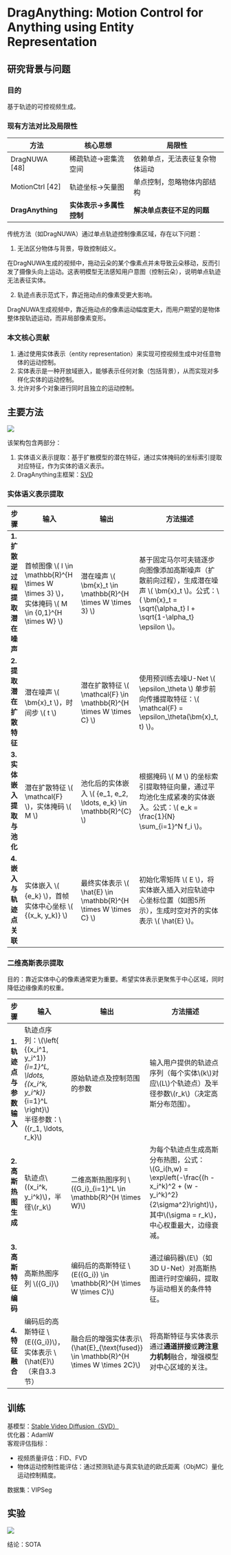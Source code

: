 # DragAnything: Motion Control for Anything using Entity Representation

## 研究背景与问题

### 目的

基于轨迹的可控视频生成。 

### 现有方法对比及局限性
| 方法          | 核心思想                     | 局限性                       |  
|---------------|----------------------------|----------------------------|  
| DragNUWA [48] | 稀疏轨迹→密集流空间            | 依赖单点，无法表征复杂物体运动  |  
| MotionCtrl [42] | 轨迹坐标→矢量图               | 单点控制，忽略物体内部结构     |  
| **DragAnything** | **实体表示→多属性控制**       | **解决单点表征不足的问题**    |  

传统方法（如DragNUWA）通过单点轨迹控制像素区域，存在以下问题：

1. 无法区分物体与背景，导致控制歧义。

在DragNUWA生成的视频中，拖动云朵的某个像素点并未导致云朵移动，反而引发了摄像头向上运动。这表明模型无法感知用户意图（控制云朵），说明单点轨迹无法表征实体。

2. 轨迹点表示范式下，靠近拖动点的像素受更大影响。

DragNUWA生成视频中，靠近拖动点的像素运动幅度更大，而用户期望的是物体整体按轨迹运动，而非局部像素变形。

### 本文核心贡献

1. 通过使用实体表示（entity representation）来实现可控视频生成中对任意物体的运动控制。
2. 实体表示是一种开放域嵌入，能够表示任何对象（包括背景），从而实现对多样化实体的运动控制。
3. 允许对多个对象进行同时且独立的运动控制。

## 主要方法

![](./assets/97-图4.png) 

该架构包含两部分：
1. 实体语义表示提取：基于扩散模型的潜在特征，通过实体掩码的坐标索引提取对应特征，作为实体的语义表示。
2. DragAnything主框架：[SVD](./50.md)

### 实体语义表示提取


| **步骤**                | **输入**                          | **输出**                          | **方法描述**                                                                 |
|-------------------------|----------------------------------|----------------------------------|----------------------------------------------------------------------------|
| **1. 扩散逆过程提取潜在噪声** | 首帧图像 \\( I \in \mathbb{R}^{H \times W \times 3} \\)，实体掩码 \\( M \in \{0,1\}^{H \times W} \\) | 潜在噪声 \\( \bm{x}_t \in \mathbb{R}^{H \times W \times 3} \\) | 基于固定马尔可夫链逐步向图像添加高斯噪声（扩散前向过程），生成潜在噪声 \\( \bm{x}_t \\)。公式：\\( \bm{x}_t = \sqrt{\alpha_t} I + \sqrt{1-\alpha_t} \epsilon \\)。 |
| **2. 提取潜在扩散特征**     | 潜在噪声 \\( \bm{x}_t \\)，时间步 \\( t \\)      | 潜在扩散特征 \\( \mathcal{F} \in \mathbb{R}^{H \times W \times C} \\) | 使用预训练去噪U-Net \\( \epsilon_\theta \\) 单步前向传播提取特征：\\( \mathcal{F} = \epsilon_\theta(\bm{x}_t, t) \\)。 |
| **3. 实体嵌入提取与池化**   | 潜在扩散特征 \\( \mathcal{F} \\)，实体掩码 \\( M \\) | 池化后的实体嵌入 \\( \{e_1, e_2, \ldots, e_k\} \in \mathbb{R}^{C} \\) | 根据掩码 \\( M \\) 的坐标索引提取特征向量，通过平均池化生成紧凑的实体嵌入。公式：\\( e_k = \frac{1}{N} \sum_{i=1}^N f_i \\)。 |
| **4. 嵌入与轨迹点关联**     | 实体嵌入 \\( \{e_k\} \\)，首帧实体中心坐标 \\( \{(x_k, y_k)\} \\) | 最终实体表示 \\( \hat{E} \in \mathbb{R}^{H \times W \times C} \\) | 初始化零矩阵 \\( E \\)，将实体嵌入插入对应轨迹中心坐标位置（如图5所示），生成时空对齐的实体表示 \\( \hat{E} \\)。 |

### 二维高斯表示提取

目的：靠近实体中心的像素通常更为重要。希望实体表示更聚焦于中心区域，同时降低边缘像素的权重。

| **步骤**                    | **输入**                                                                 | **输出**                                      | **方法描述**                                                                 |  
|-----------------------------|-------------------------------------------------------------------------|---------------------------------------------|----------------------------------------------------------------------------|  
| **1. 轨迹点与参数输入**       | 轨迹点序列：\\(\left\{ \{(x_i^1, y_i^1)\}_{i=1}^L, \ldots, \{(x_i^k, y_i^k)\}_{i=1}^L \right\}\\) <br> 半径参数：\\(\{r_1, \ldots, r_k\}\\) | 原始轨迹点及控制范围的参数                     | 输入用户提供的轨迹点序列（每个实体\\(k\\)对应\\(L\\)个轨迹点）及半径参数\\(r_k\\)（决定高斯分布范围）。 |  
| **2. 高斯热图生成**           | 轨迹点\\((x_i^k, y_i^k)\\)，半径\\(r_k\\)                                        | 二维高斯热图序列 \\(\{G_i\}_{i=1}^L \in \mathbb{R}^{H \times W}\\) | 为每个轨迹点生成高斯分布热图，公式：<br> \\(G_i(h,w) = \exp\left(-\frac{(h - x_i^k)^2 + (w - y_i^k)^2}{2\sigma^2}\right)\\)，其中\\(\sigma = r_k\\)，中心权重最大，边缘衰减。 |  
| **3. 高斯特征编码**           | 高斯热图序列 \\(\{G_i\}\\)                                                  | 编码后的高斯特征 \\(E(\{G_i\}) \in \mathbb{R}^{H \times W \times C}\\) | 通过编码器\\(E\\)（如3D U-Net）对高斯热图进行时空编码，提取与运动相关的条件特征。 |  
| **4. 特征融合**               | 编码后的高斯特征 \\(E(\{G_i\})\\)，实体表示 \\(\hat{E}\\)（来自3.3节）            | 融合后的增强实体表示\\(\hat{E}_{\text{fused}} \in \mathbb{R}^{H \times W \times 2C}\\) | 将高斯特征与实体表示通过**通道拼接**或**跨注意力机制**融合，增强模型对中心区域的关注。 |  

## 训练

基模型：[Stable Video Diffusion（SVD）](./50.md)  
优化器：AdamW  
客观评估指标：
- 视频质量评估：FID、FVD
- 物体运动控制性能评估：通过预测轨迹与真实轨迹的欧氏距离（ObjMC）量化运动控制精度。  

数据集：VIPSeg

## 实验

![](./assets/97-表1.png) 

结论：SOTA